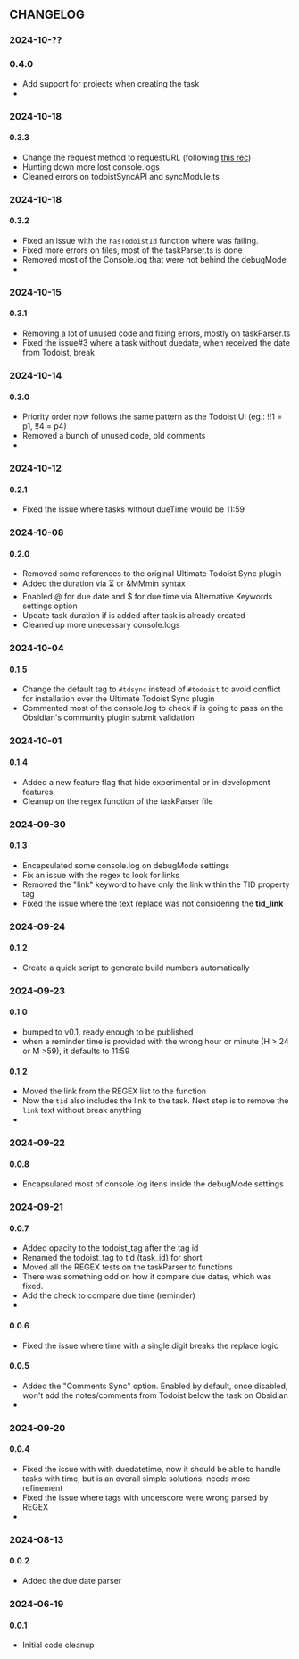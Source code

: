 ## CHANGELOG

### 2024-10-??
### 0.4.0
- Add support for projects when creating the task
-

### 2024-10-18
#### 0.3.3
- Change the request method to requestURL (following [this rec](https://github.com/obsidianmd/obsidian-releases/pull/4302#issuecomment-2387574679))
- Hunting down more lost console.logs
- Cleaned errors on todoistSyncAPI and syncModule.ts

### 2024-10-18
#### 0.3.2
- Fixed an issue with the `hasTodoistId` function where was failing.
- Fixed more errors on files, most of the taskParser.ts is done
- Removed most of the Console.log that were not behind the debugMode
- 


### 2024-10-15
#### 0.3.1
- Removing a lot of unused code and fixing errors, mostly on taskParser.ts
- Fixed the issue#3 where a task without duedate, when received the date from Todoist, break

### 2024-10-14
#### 0.3.0
- Priority order now follows the same pattern as the Todoist UI (eg.: !!1 = p1, !!4 = p4)
- Removed a bunch of unused code, old comments
- 

### 2024-10-12
#### 0.2.1
- Fixed the issue where tasks without dueTime would be 11:59

### 2024-10-08
#### 0.2.0
- Removed some references to the original Ultimate Todoist Sync plugin
- Added the duration via ⏳ or &MMmin syntax
- Enabled @ for due date and $ for due time via Alternative Keywords settings option
- Update task duration if is added after task is already created
- Cleaned up more unecessary console.logs


### 2024-10-04
#### 0.1.5
- Change the default tag to `#tdsync` instead of `#todoist` to avoid conflict for installation over the Ultimate Todoist Sync plugin
- Commented most of the console.log to check if is going to pass on the Obsidian's  community plugin submit validation


### 2024-10-01
#### 0.1.4
- Added a new feature flag that hide experimental or in-development features
- Cleanup on the regex function of the taskParser file


### 2024-09-30
#### 0.1.3
- Encapsulated some console.log on debugMode settings
- Fix an issue with the regex to look for links
- Removed the "link" keyword to have only the link within the TID property tag
- Fixed the issue where the text replace was not considering the **tid_link**

### 2024-09-24
#### 0.1.2
- Create a quick script to generate build numbers automatically

### 2024-09-23
#### 0.1.0
- bumped to v0.1, ready enough to be published
- when a reminder time is provided with the wrong hour or minute (H > 24 or M >59), it defaults to 11:59

#### 0.1.2
- Moved the link from the REGEX list to the function
- Now the `tid` also includes the link to the task. Next step is to remove the `link` text without break anything
- 

### 2024-09-22
#### 0.0.8
- Encapsulated most of console.log itens inside the debugMode settings


### 2024-09-21
#### 0.0.7
- Added opacity to the todoist_tag after the tag id
- Renamed the todoist_tag to tid (task_id) for short
- Moved all the REGEX tests on the taskParser to functions
- There was something odd on how it compare due dates, which was fixed. 
- Add the check to compare due time (reminder)
- 

#### 0.0.6
- Fixed the issue where time with a single digit breaks the replace logic

#### 0.0.5
- Added the "Comments Sync" option. Enabled by default, once disabled, won't add the notes/comments from Todoist below the task on Obsidian
- 

### 2024-09-20
#### 0.0.4
- Fixed the issue with with duedatetime, now it should be able to handle tasks with time, but is an overall simple solutions, needs more refinement
- Fixed the issue where tags with underscore were wrong parsed by REGEX
-


### 2024-08-13
#### 0.0.2
- Added the due date parser

### 2024-06-19
#### 0.0.1
- Initial code cleanup


